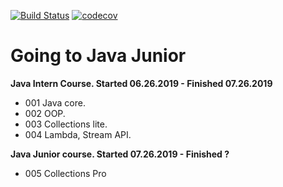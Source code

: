 [![Build Status](https://travis-ci.org/freshman4000/job4j.svg?branch=chapter_005)](https://travis-ci.org/freshman4000/job4j)
[![codecov](https://codecov.io/gh/freshman4000/job4j/branch/chapter_005/graph/badge.svg)](https://codecov.io/gh/freshman4000/job4j)
# Going to Java Junior
**Java Intern Course. Started 06.26.2019 - Finished 07.26.2019** 
 
 - 001 Java core. 
 - 002 OOP.
 - 003 Collections lite.
 - 004 Lambda, Stream API.
 
**Java Junior course. Started 07.26.2019 - Finished ?**
 
 - 005 Collections Pro

